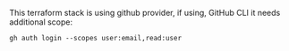 This terraform stack is using github provider, if using, GitHub CLI it needs additional scope:

```
gh auth login --scopes user:email,read:user
```
